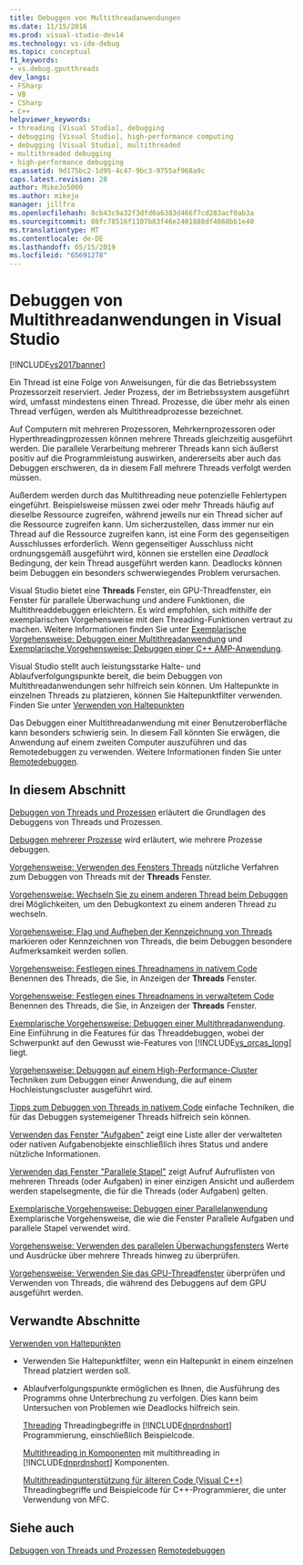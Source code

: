 ```yaml
---
title: Debuggen von Multithreadanwendungen
ms.date: 11/15/2016
ms.prod: visual-studio-dev14
ms.technology: vs-ide-debug
ms.topic: conceptual
f1_keywords:
- vs.debug.gputthreads
dev_langs:
- FSharp
- VB
- CSharp
- C++
helpviewer_keywords:
- threading [Visual Studio], debugging
- debugging [Visual Studio], high-performance computing
- debugging [Visual Studio], multithreaded
- multithreaded debugging
- high-performance debugging
ms.assetid: 9d175bc2-1d95-4c47-9bc3-9755af968a9c
caps.latest.revision: 28
author: MikeJo5000
ms.author: mikejo
manager: jillfra
ms.openlocfilehash: 8cb43c9a32f3dfd0a6383d466f7cd283acf0ab3a
ms.sourcegitcommit: 08fc78516f1107b83f46e2401888df4868bb1e40
ms.translationtype: MT
ms.contentlocale: de-DE
ms.lasthandoff: 05/15/2019
ms.locfileid: "65691278"
---
```

# <a name="debug-multithreaded-applications-in-visual-studio"></a>Debuggen von Multithreadanwendungen in Visual Studio
[!INCLUDE[vs2017banner](../includes/vs2017banner.md)]

Ein Thread ist eine Folge von Anweisungen, für die das Betriebssystem Prozessorzeit reserviert. Jeder Prozess, der im Betriebssystem ausgeführt wird, umfasst mindestens einen Thread. Prozesse, die über mehr als einen Thread verfügen, werden als Multithreadprozesse bezeichnet.

 Auf Computern mit mehreren Prozessoren, Mehrkernprozessoren oder Hyperthreadingprozessen können mehrere Threads gleichzeitig ausgeführt werden. Die parallele Verarbeitung mehrerer Threads kann sich äußerst positiv auf die Programmleistung auswirken, andererseits aber auch das Debuggen erschweren, da in diesem Fall mehrere Threads verfolgt werden müssen.

 Außerdem werden durch das Multithreading neue potenzielle Fehlertypen eingeführt. Beispielsweise müssen zwei oder mehr Threads häufig auf dieselbe Ressource zugreifen, während jeweils nur ein Thread sicher auf die Ressource zugreifen kann. Um sicherzustellen, dass immer nur ein Thread auf die Ressource zugreifen kann, ist eine Form des gegenseitigen Ausschlusses erforderlich. Wenn gegenseitiger Ausschluss nicht ordnungsgemäß ausgeführt wird, können sie erstellen eine *Deadlock* Bedingung, der kein Thread ausgeführt werden kann. Deadlocks können beim Debuggen ein besonders schwerwiegendes Problem verursachen.

 Visual Studio bietet eine **Threads** Fenster, ein GPU-Threadfenster, ein Fenster für parallele Überwachung und andere Funktionen, die Multithreaddebuggen erleichtern. Es wird empfohlen, sich mithilfe der exemplarischen Vorgehensweise mit den Threading-Funktionen vertraut zu machen. Weitere Informationen finden Sie unter [Exemplarische Vorgehensweise: Debuggen einer Multithreadanwendung](../debugger/walkthrough-debugging-a-multithreaded-application.md) und [Exemplarische Vorgehensweise: Debuggen einer C++ AMP-Anwendung](https://msdn.microsoft.com/library/40e92ecc-f6ba-411c-960c-b3047b854fb5).

 Visual Studio stellt auch leistungsstarke Halte- und Ablaufverfolgungspunkte bereit, die beim Debuggen von Multithreadanwendungen sehr hilfreich sein können. Um Haltepunkte in einzelnen Threads zu platzieren, können Sie Haltepunktfilter verwenden. Finden Sie unter [Verwenden von Haltepunkten](../debugger/using-breakpoints.md)

 Das Debuggen einer Multithreadanwendung mit einer Benutzeroberfläche kann besonders schwierig sein. In diesem Fall könnten Sie erwägen, die Anwendung auf einem zweiten Computer auszuführen und das Remotedebuggen zu verwenden. Weitere Informationen finden Sie unter [Remotedebuggen](../debugger/remote-debugging.md).

## <a name="in-this-section"></a>In diesem Abschnitt
 [Debuggen von Threads und Prozessen](../debugger/debug-threads-and-processes.md) erläutert die Grundlagen des Debuggens von Threads und Prozessen.

 [Debuggen mehrerer Prozesse](../debugger/debug-multiple-processes.md) wird erläutert, wie mehrere Prozesse debuggen.

 [Vorgehensweise: Verwenden des Fensters Threads](../debugger/how-to-use-the-threads-window.md) nützliche Verfahren zum Debuggen von Threads mit der **Threads** Fenster.

 [Vorgehensweise: Wechseln Sie zu einem anderen Thread beim Debuggen](../debugger/how-to-switch-to-another-thread-while-debugging.md) drei Möglichkeiten, um den Debugkontext zu einem anderen Thread zu wechseln.

 [Vorgehensweise: Flag und Aufheben der Kennzeichnung von Threads](../debugger/how-to-flag-and-unflag-threads.md) markieren oder Kennzeichnen von Threads, die beim Debuggen besondere Aufmerksamkeit werden sollen.

 [Vorgehensweise: Festlegen eines Threadnamens in nativem Code](../debugger/how-to-set-a-thread-name-in-native-code.md) Benennen des Threads, die Sie, in Anzeigen der **Threads** Fenster.

 [Vorgehensweise: Festlegen eines Threadnamens in verwaltetem Code](../debugger/how-to-set-a-thread-name-in-managed-code.md) Benennen des Threads, die Sie, in Anzeigen der **Threads** Fenster.

 [Exemplarische Vorgehensweise: Debuggen einer Multithreadanwendung](../debugger/walkthrough-debugging-a-multithreaded-application.md).
Eine Einführung in die Features für das Threaddebuggen, wobei der Schwerpunkt auf den Gewusst wie-Features von [!INCLUDE[vs_orcas_long](../includes/vs-orcas-long-md.md)] liegt.

 [Vorgehensweise: Debuggen auf einem High-Performance-Cluster](../debugger/how-to-debug-on-a-high-performance-cluster.md) Techniken zum Debuggen einer Anwendung, die auf einem Hochleistungscluster ausgeführt wird.

 [Tipps zum Debuggen von Threads in nativem Code](../debugger/tips-for-debugging-threads-in-native-code.md) einfache Techniken, die für das Debuggen systemeigener Threads hilfreich sein können.

 [Verwenden das Fenster "Aufgaben"](../debugger/using-the-tasks-window.md) zeigt eine Liste aller der verwalteten oder nativen Aufgabenobjekte einschließlich ihres Status und andere nützliche Informationen.

 [Verwenden das Fenster "Parallele Stapel"](../debugger/using-the-parallel-stacks-window.md) zeigt Aufruf Aufruflisten von mehreren Threads (oder Aufgaben) in einer einzigen Ansicht und außerdem werden stapelsegmente, die für die Threads (oder Aufgaben) gelten.

 [Exemplarische Vorgehensweise: Debuggen einer Parallelanwendung](../debugger/walkthrough-debugging-a-parallel-application.md) Exemplarische Vorgehensweise, die wie die Fenster Parallele Aufgaben und parallele Stapel verwendet wird.

 [Vorgehensweise: Verwenden des parallelen Überwachungsfensters](../debugger/how-to-use-the-parallel-watch-window.md) Werte und Ausdrücke über mehrere Threads hinweg zu überprüfen.

 [Vorgehensweise: Verwenden Sie das GPU-Threadfenster](../debugger/how-to-use-the-gpu-threads-window.md) überprüfen und Verwenden von Threads, die während des Debuggens auf dem GPU ausgeführt werden.

## <a name="related-sections"></a>Verwandte Abschnitte

[Verwenden von Haltepunkten](../debugger/using-breakpoints.md)
- Verwenden Sie Haltepunktfilter, wenn ein Haltepunkt in einem einzelnen Thread platziert werden soll.

- Ablaufverfolgungspunkte ermöglichen es Ihnen, die Ausführung des Programms ohne Unterbrechung zu verfolgen. Dies kann beim Untersuchen von Problemen wie Deadlocks hilfreich sein.

  [Threading](https://msdn.microsoft.com/library/7b46a7d9-c6f1-46d1-a947-ae97471bba87) Threadingbegriffe in [!INCLUDE[dnprdnshort](../includes/dnprdnshort-md.md)] Programmierung, einschließlich Beispielcode.

  [Multithreading in Komponenten](https://msdn.microsoft.com/library/2fc31e68-fb71-4544-b654-0ce720478779) mit multithreading in [!INCLUDE[dnprdnshort](../includes/dnprdnshort-md.md)] Komponenten.

  [Multithreadingunterstützung für älteren Code (Visual C++)](https://msdn.microsoft.com/library/24425b1f-5031-4c6b-aac7-017115a40e7c) Threadingbegriffe und Beispielcode für C++-Programmierer, die unter Verwendung von MFC.

## <a name="see-also"></a>Siehe auch
 [Debuggen von Threads und Prozessen](../debugger/debug-threads-and-processes.md) [Remotedebuggen](../debugger/remote-debugging.md)
